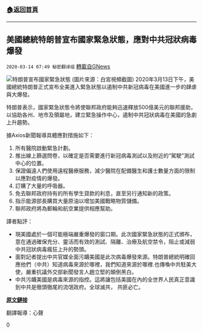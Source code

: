 ###  [:house:返回首頁](https://github.com/ourhimalayas/txt)
---

## 美國總統特朗普宣布國家緊急狀態，應對中共冠狀病毒爆發
`2020-03-14 07:49 秘密翻译组` [轉載自GNews](https://gnews.org/zh-hant/141006/)

![](https://s3-ap-northeast-1.amazonaws.com/news.guo.offload.media/wp-content/uploads/2020/03/14074623/Picture-1-6.png)特朗普宣布國家緊急狀態 (圖片來源：白宮視頻截圖)
2020年3月13日下午，美國總統特朗普正式宣布全美進入緊急狀態以遏制中共新冠病毒在美國進一步的肆虐與大爆發。

特朗普表示，國家緊急狀態令將使聯邦政府能夠迅速釋放500億美元的聯邦援助，以協助各州、地市及領屬地，建立緊急操作中心，遏制中共冠狀病毒在美國的急劇上升趨勢。

據Axios新聞報導具體應對措施如下：

1. 所有醫院啟動緊急計劃。
2. 推出線上篩選問卷，以確定是否需要進行新冠病毒測試以及附近的“駕駛”測試中心的位置。
3. 保證偏遠人們使用遠程醫療服務，減少醫院在配備醫生和護士數量方面的限制以應對疫情的爆發。
4. 訂購了大量的呼吸器。
5. 免去聯邦政府持有的所有學生貸款的利息，直至另行通知新的政策。
6. 指示能源部長購買大量原油以增加美國戰略物質儲備。
7. 聯邦政府將為郵輪和航空業提供相應幫助。


譯者點評：

- 現美國處於一個可能極端嚴重爆發的窗口期。此次國家緊急狀態的正式頒布，意在通過確保充分、靈活而有效的測試、隔離、治療及航空禁令，阻止或減弱中共冠狀病毒瘋狂上升的勢頭。
- 面對記者提出中共官媒全面污衊美國是此次病毒爆發來源。特朗普總統明確回應他們（中共）知道病毒來源於哪裡，我們知道來源於哪裡.也傳喚中共駐美大使，嚴重抗議外交部新聞發言人趙立堅的顛倒黑白。
- 中共污衊美國是病毒來源的指控。這將讓包括美國在內的全世界人民真正意識到中共是徹頭徹尾的流氓政府。全球滅共， 共匪必亡。


[**原文鏈接**](https://www.axios.com/coronavirus-national-emergency-trump-declaration-d6a03ab5-114b-4023-8662-97f86bd710b6.html)

翻譯報導：心聲

0
